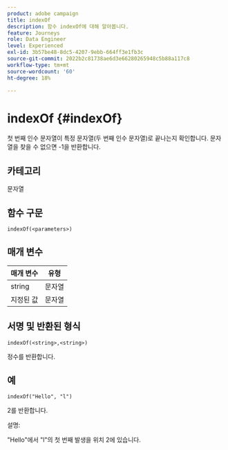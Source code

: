```yaml
---
product: adobe campaign
title: indexOf
description: 함수 indexOf에 대해 알아봅니다.
feature: Journeys
role: Data Engineer
level: Experienced
exl-id: 3b57be48-8dc5-4207-9ebb-664ff3e1fb3c
source-git-commit: 2022b2c81738ae6d3e66280265948c5b88a117c8
workflow-type: tm+mt
source-wordcount: '60'
ht-degree: 18%

---
```


# indexOf {#indexOf}

첫 번째 인수 문자열이 특정 문자열(두 번째 인수 문자열)로 끝나는지 확인합니다. 문자열을 찾을 수 없으면 -1을 반환합니다.

## 카테고리

문자열

## 함수 구문

`indexOf(<parameters>)`

## 매개 변수

| 매개 변수 | 유형 |
|-----------|------------------|
| string | 문자열 |
| 지정된 값 | 문자열 |

## 서명 및 반환된 형식

`indexOf(<string>,<string>)`

정수를 반환합니다.

## 예

`indexOf("Hello", "l")`

2를 반환합니다.

설명:

&quot;Hello&quot;에서 &quot;l&quot;의 첫 번째 발생을 위치 2에 있습니다.
